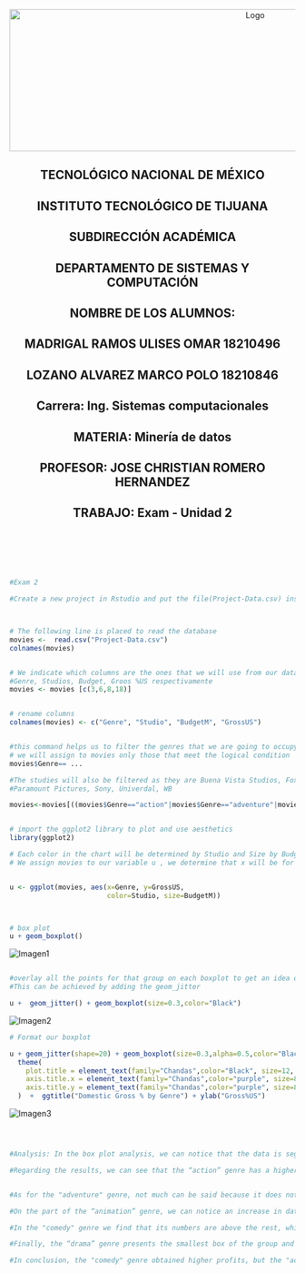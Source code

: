 <p align="center">
    <img alt="Logo" src="https://www.tijuana.tecnm.mx/wp-content/uploads/2021/08/liston-de-logos-oficiales-educacion-tecnm-FEB-2021.jpg" width=850 height=250>
</p>

<H2><p align="Center">TECNOLÓGICO NACIONAL DE MÉXICO</p></H2>

<H2><p align="Center">INSTITUTO TECNOLÓGICO DE TIJUANA</p></H2>

<H2><p align="Center">SUBDIRECCIÓN ACADÉMICA</p></H2>

<H2><p align="Center">DEPARTAMENTO DE SISTEMAS Y COMPUTACIÓN</p></H2>

<H2><p align="Center">NOMBRE DE LOS ALUMNOS: </p></H2>

<H2><p align="Center">MADRIGAL RAMOS ULISES OMAR 18210496</p></H2>

<H2><p align="Center">LOZANO ALVAREZ MARCO POLO 18210846 </p></H2>

<H2><p align="Center">Carrera: Ing. Sistemas computacionales</p></H2>

<H2><p align="Center">MATERIA: Minería de datos</p></H2>

<H2><p align="Center">PROFESOR: JOSE CHRISTIAN ROMERO HERNANDEZ</p></H2>

<H2><p align="Center">TRABAJO: Exam - Unidad 2</p></H2>


<br>
<br>
<br>
<br>

```R
#Exam 2

#Create a new project in Rstudio and put the file(Project-Data.csv) inside the project folder.



# The following line is placed to read the database
movies <-  read.csv("Project-Data.csv")
colnames(movies) 


# We indicate which columns are the ones that we will use from our dataset
#Genre, Studios, Budget, Groos %US respectivamente
movies <- movies [c(3,6,8,18)]


# rename columns
colnames(movies) <- c("Genre", "Studio", "BudgetM", "GrossUS")


#this command helps us to filter the genres that we are going to occupy
# we will assign to movies only those that meet the logical condition
movies$Genre== ...

#The studies will also be filtered as they are Buena Vista Studios, Fox
#Paramount Pictures, Sony, Univerdal, WB

movies<-movies[((movies$Genre=="action"|movies$Genre=="adventure"|movies$Genre=="animation"|movies$Genre=="comedy"|movies$Genre=="drama") & (movies$Studio=="Buena Vista Studios" | movies$Studio=="Fox" | movies$Studio=="Paramount Pictures"|movies$Studio=="Sony" |movies$Studio=="Universal" |movies$Studio=="WB")), ]


# import the ggplot2 library to plot and use aesthetics
library(ggplot2)

# Each color in the chart will be determined by Studio and Size by BudgetMIllions
# We assign movies to our variable u , we determine that x will be for Genere as to y


u <- ggplot(movies, aes(x=Genre, y=GrossUS,
                        color=Studio, size=BudgetM))



# box plot
u + geom_boxplot()  
```

<img alt="Imagen1 " src=" ">

```R

#overlay all the points for that group on each boxplot to get an idea of the sample size
#This can be achieved by adding the geom_jitter

u +  geom_jitter() + geom_boxplot(size=0.3,color="Black") 

```
<img alt="Imagen2 " src=" ">

```R
# Format our boxplot

u + geom_jitter(shape=20) + geom_boxplot(size=0.3,alpha=0.5,color="Black",outlier.shape = NA)+
  theme(
    plot.title = element_text(family="Chandas",color="Black", size=12, face="bold", hjust = 0.5),
    axis.title.x = element_text(family="Chandas",color="purple", size=8, face="bold"),
    axis.title.y = element_text(family="Chandas",color="purple", size=8, face="bold")
  )  +  ggtitle("Domestic Gross % by Genre") + ylab("Gross%US") 

```

<img alt="Imagen3 " src=" ">



```R



#Analysis: In the box plot analysis, we can notice that the data is segmented into 5 movie genres and 6 studios.

#Regarding the results, we can see that the “action” genre has a higher concentration of data and its boxes are in a medium position.


#As for the "adventure" genre, not much can be said because it does not present much data and its average is the lowest of the rest.

#On the part of the “animation” genre, we can notice an increase in data compared to the previous one and present a media position with respect to the other genres.

#In the "comedy" genre we find that its numbers are above the rest, which indicates that it is perhaps the one that generates the best numbers.

#Finally, the “drama” genre presents the smallest box of the group and the one with the least amount of data, although its midpoint is in a good position.

#In conclusion, the "comedy" genre obtained higher profits, but the "action" genre has a greater amount and concentration of data, which makes it a stable option.
```